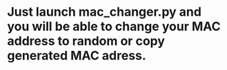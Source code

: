 # Just launch mac_changer.py and you will be able to change your MAC address to random or copy generated MAC adress.
